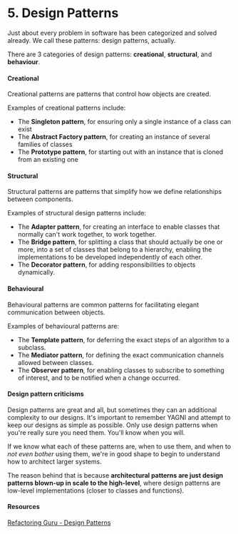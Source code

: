 # 5. Design Patterns

Just about every problem in software has been categorized and solved already. We call these patterns: design patterns, actually.

There are 3 categories of design patterns: **creational**, **structural**, and **behaviour**.

#### Creational <a href="#creational" id="creational"></a>

Creational patterns are patterns that control how objects are created.

Examples of creational patterns include:

* The **Singleton pattern**, for ensuring only a single instance of a class can exist
* The **Abstract Factory pattern**, for creating an instance of several families of classes
* The **Prototype pattern**, for starting out with an instance that is cloned from an existing one

#### Structural <a href="#structural" id="structural"></a>

Structural patterns are patterns that simplify how we define relationships between components.

Examples of structural design patterns include:

* The **Adapter pattern**, for creating an interface to enable classes that normally can't work together, to work together.
* The **Bridge pattern**, for splitting a class that should actually be one or more, into a set of classes that belong to a hierarchy, enabling the implementations to be developed independently of each other.
* The **Decorator pattern**, for adding responsibilities to objects dynamically.

#### Behavioural <a href="#behavioural" id="behavioural"></a>

Behavioural patterns are common patterns for facilitating elegant communication between objects.

Examples of behavioural patterns are:

* The **Template pattern**, for deferring the exact steps of an algorithm to a subclass.
* The **Mediator pattern**, for defining the exact communication channels allowed between classes.
* The **Observer pattern**, for enabling classes to subscribe to something of interest, and to be notified when a change occurred.

#### Design pattern criticisms <a href="#designpatterncriticisms" id="designpatterncriticisms"></a>

Design patterns are great and all, but sometimes they can an additional complexity to our designs. It's important to remember YAGNI and attempt to keep our designs as simple as possible. Only use design patterns when you're really sure you need them. You'll know when you will.

If we know what each of these patterns are, when to use them, and when to _not even bother_ using them, we're in good shape to begin to understand how to architect larger systems.

The reason behind that is because **architectural patterns are just design patterns blown-up in scale to the high-level**, where design patterns are low-level implementations (closer to classes and functions).

#### Resources <a href="#resources" id="resources"></a>

[Refactoring Guru - Design Patterns](https://refactoring.guru/design-patterns)
